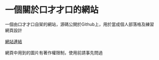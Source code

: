 # 一個關於口才才口的網站

一個由口才才口自架的網站，源碼公開於Github上，用於當成個人部落格及練習網頁設計<br>
<br>
  <a href="https://chestertsai.github.io/chesteronyt/" target="_blank">
    網站連結
  </a><br>
<br>
網頁中用到的圖片有著作權限制，使用前請事先問過
